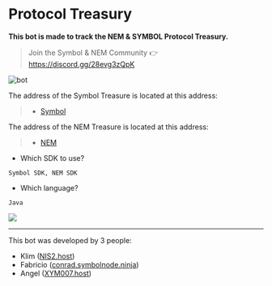 # Protocol Treasury



**This bot is made to track the NEM &amp; SYMBOL Protocol Treasury.**

> Join the Symbol & NEM Community 👉 https://discord.gg/28evg3zQpK


![bot](https://i.imgur.com/MYXppuY.jpg)



The address of the Symbol Treasure is located at this address:

> - [Symbol](https://symbol.fyi/accounts/NCHEST3QRQS4JZGOO64TH7NFJ2A63YA7TPM5PXI)

The address of the NEM Treasure is located at this address:

> - [NEM](https://explorer.nemtool.com/#/s_account?account=NCHESTYVD2P6P646AMY7WSNG73PCPZDUQNSD6JAK) 

- Which SDK to use? 

```
Symbol SDK, NEM SDK
```

- Which language? 

```
Java
```
![](https://i.imgur.com/3sfMQMl.png)


---

This bot was developed by 3 people:

- Klim ([NIS2.host](https://nis2.host:3001/node/info))
- Fabricio ([conrad.symbolnode.ninja](https://conrad.symbolnode.ninja:3001/node/info))
- Angel ([XYM007.host](https://xym007.host:3001/node/info))




